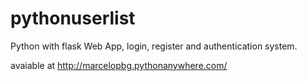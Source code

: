 # pythonuserlist

Python with flask Web App, login, register and authentication system.

  avaiable at http://marcelopbg.pythonanywhere.com/
